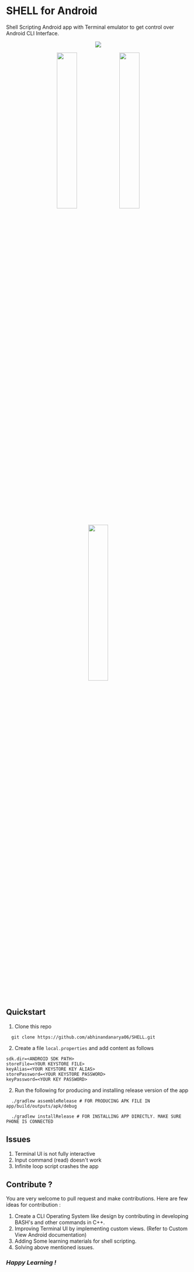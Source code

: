 # SHELL for Android
Shell Scripting Android app with Terminal emulator to get control over Android CLI Interface.
<p align="center">
  <img src="https://github.com/abhinandanarya06/SHELL/blob/main/.idea/res/main.jpg?raw=true">
</p>
<p align="center">
  <img src="https://github.com/abhinandanarya06/SHELL/blob/main/.idea/res/demo1.jpg?raw=true" width="33%">
  <img src="https://github.com/abhinandanarya06/SHELL/blob/main/.idea/res/demo2.jpg?raw=true" width="33%">
  <img src="https://github.com/abhinandanarya06/SHELL/blob/main/.idea/res/demo3.jpg?raw=true" width="33%">
</p>


## Quickstart
1. Clone this repo
```
  git clone https://github.com/abhinandanarya06/SHELL.git
```
2. Create a file ```local.properties``` and add content as follows
```
sdk.dir=<ANDROID SDK PATH>
storeFile=<YOUR KEYSTORE FILE>
keyAlias=<YOUR KEYSTORE KEY ALIAS>
storePassword=<YOUR KEYSTORE PASSWORD>
keyPassword=<YOUR KEY PASSWORD>
```

2. Run the following for producing and installing release version of the app
```
  ./gradlew assembleRelease # FOR PRODUCING APK FILE IN app/build/outputs/apk/debug 
  
  ./gradlew installRelease # FOR INSTALLING APP DIRECTLY. MAKE SURE PHONE IS CONNECTED
```

## Issues
1. Terminal UI is not fully interactive
2. Input command (read) doesn't work 
3. Infinite loop script crashes the app

## Contribute ?
You are very welcome to pull request and make contributions.
Here are few ideas for contribution : 
1. Create a CLI Operating System like design by contributing in developing BASH's and other commands in C++.
2. Improving Terminal UI by implementing custom views. (Refer to Custom View Android documentation)
3. Adding Some learning materials for shell scripting.
4. Solving above mentioned issues.

### *Happy Learning !*

